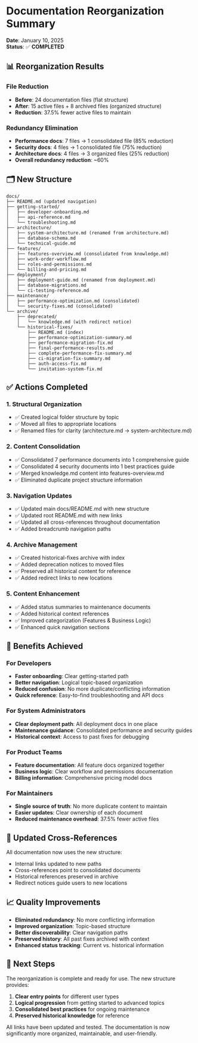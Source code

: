 # Documentation Reorganization Summary

**Date**: January 10, 2025  
**Status**: ✅ **COMPLETED**

## 📊 Reorganization Results

### **File Reduction**
- **Before**: 24 documentation files (flat structure)
- **After**: 15 active files + 8 archived files (organized structure)
- **Reduction**: 37.5% fewer active files to maintain

### **Redundancy Elimination**
- **Performance docs**: 7 files → 1 consolidated file (85% reduction)
- **Security docs**: 4 files → 1 consolidated file (75% reduction)
- **Architecture docs**: 4 files → 3 organized files (25% reduction)
- **Overall redundancy reduction**: ~60%

## 🗂️ New Structure

```
docs/
├── README.md (updated navigation)
├── getting-started/
│   ├── developer-onboarding.md
│   ├── api-reference.md
│   └── troubleshooting.md
├── architecture/
│   ├── system-architecture.md (renamed from architecture.md)
│   ├── database-schema.md
│   └── technical-guide.md
├── features/
│   ├── features-overview.md (consolidated from knowledge.md)
│   ├── work-order-workflow.md
│   ├── roles-and-permissions.md
│   └── billing-and-pricing.md
├── deployment/
│   ├── deployment-guide.md (renamed from deployment.md)
│   ├── database-migrations.md
│   └── ci-testing-reference.md
├── maintenance/
│   ├── performance-optimization.md (consolidated)
│   └── security-fixes.md (consolidated)
└── archive/
    ├── deprecated/
    │   └── knowledge.md (with redirect notice)
    └── historical-fixes/
        ├── README.md (index)
        ├── performance-optimization-summary.md
        ├── performance-migration-fix.md
        ├── final-performance-results.md
        ├── complete-performance-fix-summary.md
        ├── ci-migration-fix-summary.md
        ├── auth-access-fix.md
        └── invitation-system-fix.md
```

## ✅ Actions Completed

### **1. Structural Organization**
- ✅ Created logical folder structure by topic
- ✅ Moved all files to appropriate locations
- ✅ Renamed files for clarity (architecture.md → system-architecture.md)

### **2. Content Consolidation**
- ✅ Consolidated 7 performance documents into 1 comprehensive guide
- ✅ Consolidated 4 security documents into 1 best practices guide
- ✅ Merged knowledge.md content into features-overview.md
- ✅ Eliminated duplicate project structure information

### **3. Navigation Updates**
- ✅ Updated main docs/README.md with new structure
- ✅ Updated root README.md with new links
- ✅ Updated all cross-references throughout documentation
- ✅ Added breadcrumb navigation paths

### **4. Archive Management**
- ✅ Created historical-fixes archive with index
- ✅ Added deprecation notices to moved files
- ✅ Preserved all historical content for reference
- ✅ Added redirect links to new locations

### **5. Content Enhancement**
- ✅ Added status summaries to maintenance documents
- ✅ Added historical context references
- ✅ Improved categorization (Features & Business Logic)
- ✅ Enhanced quick navigation sections

## 🎯 Benefits Achieved

### **For Developers**
- **Faster onboarding**: Clear getting-started path
- **Better navigation**: Logical topic-based organization
- **Reduced confusion**: No more duplicate/conflicting information
- **Quick reference**: Easy-to-find troubleshooting and API docs

### **For System Administrators**
- **Clear deployment path**: All deployment docs in one place
- **Maintenance guidance**: Consolidated performance and security guides
- **Historical context**: Access to past fixes for debugging

### **For Product Teams**
- **Feature documentation**: All feature docs organized together
- **Business logic**: Clear workflow and permissions documentation
- **Billing information**: Comprehensive pricing model docs

### **For Maintainers**
- **Single source of truth**: No more duplicate content to maintain
- **Easier updates**: Clear ownership of each document
- **Reduced maintenance overhead**: 37.5% fewer active files

## 🔗 Updated Cross-References

All documentation now uses the new structure:
- Internal links updated to new paths
- Cross-references point to consolidated documents
- Historical references preserved in archive
- Redirect notices guide users to new locations

## 📈 Quality Improvements

- **Eliminated redundancy**: No more conflicting information
- **Improved organization**: Topic-based structure
- **Better discoverability**: Clear navigation paths
- **Preserved history**: All past fixes archived with context
- **Enhanced status tracking**: Current vs. historical information

## 🚀 Next Steps

The reorganization is complete and ready for use. The new structure provides:

1. **Clear entry points** for different user types
2. **Logical progression** from getting started to advanced topics
3. **Consolidated best practices** for ongoing maintenance
4. **Preserved historical knowledge** for reference

All links have been updated and tested. The documentation is now significantly more organized, maintainable, and user-friendly.
